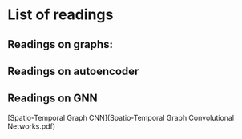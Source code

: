 # List of readings

## Readings on graphs:

## Readings on autoencoder

## Readings on GNN
[Spatio-Temporal Graph CNN](Spatio-Temporal Graph Convolutional Networks.pdf)
